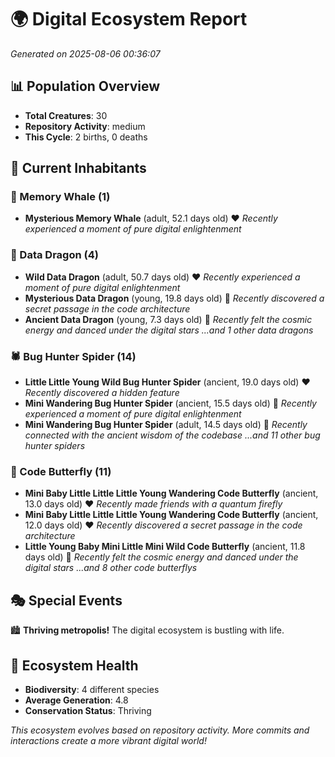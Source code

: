 # 🌍 Digital Ecosystem Report
*Generated on 2025-08-06 00:36:07*

## 📊 Population Overview
- **Total Creatures**: 30
- **Repository Activity**: medium
- **This Cycle**: 2 births, 0 deaths

## 👥 Current Inhabitants

### 🐋 Memory Whale (1)
- **Mysterious Memory Whale** (adult, 52.1 days old) ❤️
  *Recently experienced a moment of pure digital enlightenment*

### 🐉 Data Dragon (4)
- **Wild Data Dragon** (adult, 50.7 days old) ❤️
  *Recently experienced a moment of pure digital enlightenment*
- **Mysterious Data Dragon** (young, 19.8 days old) 💚
  *Recently discovered a secret passage in the code architecture*
- **Ancient Data Dragon** (young, 7.3 days old) 💚
  *Recently felt the cosmic energy and danced under the digital stars*
  *...and 1 other data dragons*

### 🕷️ Bug Hunter Spider (14)
- **Little Little Young Wild Bug Hunter Spider** (ancient, 19.0 days old) ❤️
  *Recently discovered a hidden feature*
- **Mini Wandering Bug Hunter Spider** (ancient, 15.5 days old) 💛
  *Recently experienced a moment of pure digital enlightenment*
- **Mini Wandering Bug Hunter Spider** (adult, 14.5 days old) 💚
  *Recently connected with the ancient wisdom of the codebase*
  *...and 11 other bug hunter spiders*

### 🦋 Code Butterfly (11)
- **Mini Baby Little Little Little Young Wandering Code Butterfly** (ancient, 13.0 days old) ❤️
  *Recently made friends with a quantum firefly*
- **Mini Baby Little Little Little Young Wandering Code Butterfly** (ancient, 12.0 days old) ❤️
  *Recently discovered a secret passage in the code architecture*
- **Little Young Baby Mini Little Mini Wild Code Butterfly** (ancient, 11.8 days old) 💛
  *Recently felt the cosmic energy and danced under the digital stars*
  *...and 8 other code butterflys*

## 🎭 Special Events

🏙️ **Thriving metropolis!** The digital ecosystem is bustling with life.

## 🔬 Ecosystem Health
- **Biodiversity**: 4 different species
- **Average Generation**: 4.8
- **Conservation Status**: Thriving

*This ecosystem evolves based on repository activity. More commits and interactions create a more vibrant digital world!*